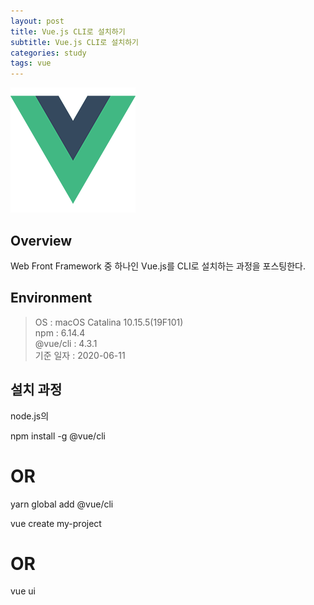 ```yaml
---
layout: post
title: Vue.js CLI로 설치하기
subtitle: Vue.js CLI로 설치하기
categories: study
tags: vue
---
```


![Vue](/assets/img/logo/vue-logo2.png)

## Overview

Web Front Framework 중 하나인 Vue.js를 CLI로 설치하는 과정을 포스팅한다.

## Environment

> OS : macOS Catalina 10.15.5(19F101)  
> npm : 6.14.4  
> @vue/cli : 4.3.1  
> 기준 일자 : 2020-06-11  

## 설치 과정

node.js의 

npm install -g @vue/cli
# OR
yarn global add @vue/cli

vue create my-project
# OR
vue ui